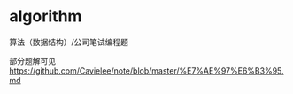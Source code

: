 # algorithm
算法（数据结构）/公司笔试编程题

部分题解可见
https://github.com/Cavielee/note/blob/master/%E7%AE%97%E6%B3%95.md
